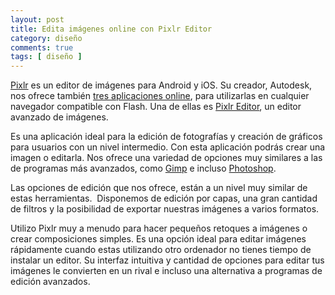 ```yaml
---
layout: post
title: Edita imágenes online con Pixlr Editor
category: diseño
comments: true
tags: [ diseño ]
---
```


[Pixlr](https://pixlr.com) es un editor de imágenes para Android y iOS. Su creador, Autodesk, nos ofrece también [tres aplicaciones online](https://www.pixlr.com/web), para utilizarlas en cualquier navegador compatible con Flash. Una de ellas es [Pixlr Editor](https://pixlr.com/editor/), un editor avanzado de imágenes.

Es una aplicación ideal para la edición de fotografías y creación de gráficos para usuarios con un nivel intermedio. Con esta aplicación podrás crear una imagen o editarla. Nos ofrece una variedad de opciones muy similares a las de programas más avanzados, como [Gimp](http://www.gimp.org.es) e incluso [Photoshop](http://www.adobe.com/es/products/photoshop.html).

Las opciones de edición que nos ofrece, están a un nivel muy similar de estas herramientas.  Disponemos de edición por capas, una gran cantidad de filtros y la posibilidad de exportar nuestras imágenes a varios formatos.

Utilizo Pixlr muy a menudo para hacer pequeños retoques a imágenes o crear composiciones simples. Es una opción ideal para editar imágenes rápidamente cuando estas utilizando otro ordenador no tienes tiempo de instalar un editor. Su interfaz intuitiva y cantidad de opciones para editar tus imágenes le convierten en un rival e incluso una alternativa a programas de edición avanzados.
